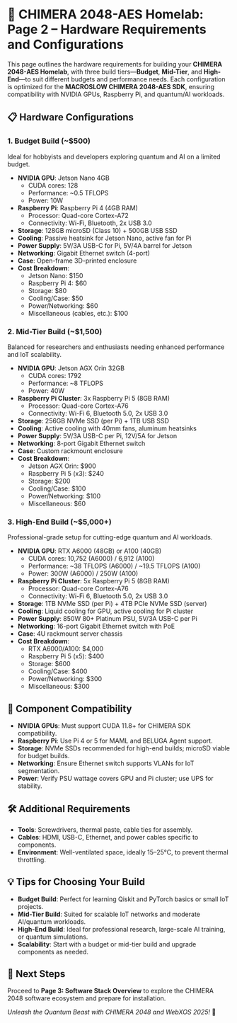 # 🐉 CHIMERA 2048-AES Homelab: Page 2 – Hardware Requirements and Configurations

This page outlines the hardware requirements for building your **CHIMERA 2048-AES Homelab**, with three build tiers—**Budget**, **Mid-Tier**, and **High-End**—to suit different budgets and performance needs. Each configuration is optimized for the **MACROSLOW CHIMERA 2048-AES SDK**, ensuring compatibility with NVIDIA GPUs, Raspberry Pi, and quantum/AI workloads.

## 📋 Hardware Configurations

### 1. Budget Build (~$500)
Ideal for hobbyists and developers exploring quantum and AI on a limited budget.
- **NVIDIA GPU**: Jetson Nano 4GB
  - CUDA cores: 128
  - Performance: ~0.5 TFLOPS
  - Power: 10W
- **Raspberry Pi**: Raspberry Pi 4 (4GB RAM)
  - Processor: Quad-core Cortex-A72
  - Connectivity: Wi-Fi, Bluetooth, 2x USB 3.0
- **Storage**: 128GB microSD (Class 10) + 500GB USB SSD
- **Cooling**: Passive heatsink for Jetson Nano, active fan for Pi
- **Power Supply**: 5V/3A USB-C for Pi, 5V/4A barrel for Jetson
- **Networking**: Gigabit Ethernet switch (4-port)
- **Case**: Open-frame 3D-printed enclosure
- **Cost Breakdown**:
  - Jetson Nano: $150
  - Raspberry Pi 4: $60
  - Storage: $80
  - Cooling/Case: $50
  - Power/Networking: $60
  - Miscellaneous (cables, etc.): $100

### 2. Mid-Tier Build (~$1,500)
Balanced for researchers and enthusiasts needing enhanced performance and IoT scalability.
- **NVIDIA GPU**: Jetson AGX Orin 32GB
  - CUDA cores: 1792
  - Performance: ~8 TFLOPS
  - Power: 40W
- **Raspberry Pi Cluster**: 3x Raspberry Pi 5 (8GB RAM)
  - Processor: Quad-core Cortex-A76
  - Connectivity: Wi-Fi 6, Bluetooth 5.0, 2x USB 3.0
- **Storage**: 256GB NVMe SSD (per Pi) + 1TB USB SSD
- **Cooling**: Active cooling with 40mm fans, aluminum heatsinks
- **Power Supply**: 5V/3A USB-C per Pi, 12V/5A for Jetson
- **Networking**: 8-port Gigabit Ethernet switch
- **Case**: Custom rackmount enclosure
- **Cost Breakdown**:
  - Jetson AGX Orin: $900
  - Raspberry Pi 5 (x3): $240
  - Storage: $200
  - Cooling/Case: $100
  - Power/Networking: $100
  - Miscellaneous: $60

### 3. High-End Build (~$5,000+)
Professional-grade setup for cutting-edge quantum and AI workloads.
- **NVIDIA GPU**: RTX A6000 (48GB) or A100 (40GB)
  - CUDA cores: 10,752 (A6000) / 6,912 (A100)
  - Performance: ~38 TFLOPS (A6000) / ~19.5 TFLOPS (A100)
  - Power: 300W (A6000) / 250W (A100)
- **Raspberry Pi Cluster**: 5x Raspberry Pi 5 (8GB RAM)
  - Processor: Quad-core Cortex-A76
  - Connectivity: Wi-Fi 6, Bluetooth 5.0, 2x USB 3.0
- **Storage**: 1TB NVMe SSD (per Pi) + 4TB PCIe NVMe SSD (server)
- **Cooling**: Liquid cooling for GPU, active cooling for Pi cluster
- **Power Supply**: 850W 80+ Platinum PSU, 5V/3A USB-C per Pi
- **Networking**: 16-port Gigabit Ethernet switch with PoE
- **Case**: 4U rackmount server chassis
- **Cost Breakdown**:
  - RTX A6000/A100: $4,000
  - Raspberry Pi 5 (x5): $400
  - Storage: $600
  - Cooling/Case: $400
  - Power/Networking: $300
  - Miscellaneous: $300

## 🔌 Component Compatibility
- **NVIDIA GPUs**: Must support CUDA 11.8+ for CHIMERA SDK compatibility.
- **Raspberry Pi**: Use Pi 4 or 5 for MAML and BELUGA Agent support.
- **Storage**: NVMe SSDs recommended for high-end builds; microSD viable for budget builds.
- **Networking**: Ensure Ethernet switch supports VLANs for IoT segmentation.
- **Power**: Verify PSU wattage covers GPU and Pi cluster; use UPS for stability.

## 🛠️ Additional Requirements
- **Tools**: Screwdrivers, thermal paste, cable ties for assembly.
- **Cables**: HDMI, USB-C, Ethernet, and power cables specific to components.
- **Environment**: Well-ventilated space, ideally 15–25°C, to prevent thermal throttling.

## 💡 Tips for Choosing Your Build
- **Budget Build**: Perfect for learning Qiskit and PyTorch basics or small IoT projects.
- **Mid-Tier Build**: Suited for scalable IoT networks and moderate AI/quantum workloads.
- **High-End Build**: Ideal for professional research, large-scale AI training, or quantum simulations.
- **Scalability**: Start with a budget or mid-tier build and upgrade components as needed.

## 🔗 Next Steps
Proceed to **Page 3: Software Stack Overview** to explore the CHIMERA 2048 software ecosystem and prepare for installation.

*Unleash the Quantum Beast with CHIMERA 2048 and WebXOS 2025!* 🐉
